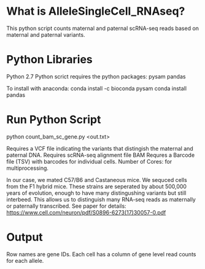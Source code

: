 # What is AlleleSingleCell_RNAseq?
This python script counts maternal and paternal scRNA-seq reads based on maternal and paternal variants.


# Python Libraries
Python 2.7
Python scrict requires the python packages:
pysam
pandas 

To install with anaconda:
conda install -c bioconda pysam
conda install pandas

# Run Python Script
python count_bam_sc_gene.py <BAM File> <VCF> <TSV Barcodes> <out.txt> <Number of Cores>
  
Requires a VCF file indicating the variants that distingish the maternal and paternal DNA.
Requires scRNA-seq alignment file BAM
Requres a Barcode file (TSV) with barcodes for individual cells.
Number of Cores: for multiprocessing.   

In our case, we mated C57/B6 and Castaneous mice. We sequced cells from the F1 hybrid mice.
These strains are seperated by about 500,000 years of evolution, enough to have many distingushing variants but still interbeed. 
This allows us to distinguish many RNA-seq reads as maternally or paternally transcribed. See paper for details:
https://www.cell.com/neuron/pdf/S0896-6273(17)30057-0.pdf

# Output
Row names are gene IDs. Each cell has a column of gene level read counts for each allele.
  
